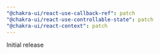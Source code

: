 ```yaml
---
"@chakra-ui/react-use-callback-ref": patch
"@chakra-ui/react-use-controllable-state": patch
"@chakra-ui/react-context": patch
---
```


Initial release
